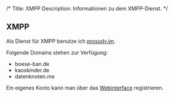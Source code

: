/*
Title: XMPP
Description: Informationen zu dem XMPP-Dienst.
*/

## XMPP

Als Dienst für XMPP benutze ich [prosody.im](http://prosody.im).

Folgende Domains stehen zur Verfügung:

 - boese-ban.de
 - kaoskinder.de
 - datenknoten.me

Ein eigenes Konto kann man über das [Webinterface](https://datenknoten.me/registrieren/) registrieren.
